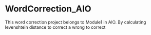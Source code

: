 # WordCorrection_AIO
This word correction project belongs to Module1 in AIO. By calculating levenshtein distance to correct a wrong to correct
